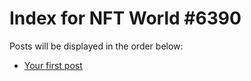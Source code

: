 # Index for NFT World #6390
Posts will be displayed in the order below:

- [Your first post](./001-first.md)

